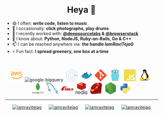 <!--
### Hi there :

**IamRaviTejaG/IamRaviTejaG** is a ✨ _special_ ✨ repository because its `README.md` (this file) appears on your GitHub profile.

Here are some ideas to get you started:

- 🔭 I’m currently working on ...
- 🌱 I’m currently learning ...
- 👯 I’m looking to collaborate on ...
- 🤔 I’m looking for help with ...
- 💬 Ask me about ...
- 📫 How to reach me: ...
- 😄 Pronouns: ...
- ⚡ Fun fact: ...
-->



<h1 align="center">Heya 👋</h1>
<!--<h3 align="center">I often write code with headphones on, occasionally click photographs & play drums. </h3>-->

- 😄 I often: **write code, listen to music**
- 🙂 I occasionally: **click photographs, play drums**
- 🔭 I recently worked with: **[@deepsourcelabs](https://github.com/deepsourcelabs) & [@browserstack](https://github.com/browserstack)**
- 💬 I know about: **Python, NodeJS, Ruby-on-Rails, Go & C++**
- 📫 I can be reached anywhere via: **the handle _IamRaviTejaG_**
- ⚡ Fun fact: **I spread greenery, one box at a time**

<br />
<p align="center"><img src=https://raw.githubusercontent.com/devicons/devicon/master/icons/amazonwebservices/amazonwebservices-plain-wordmark.svg alt=amazonwebservices width="40" height="40"/>&nbsp;&nbsp;<img src=https://svgshare.com/i/Nkc.svg alt=google-bigquery width="40" height="40"/>&nbsp;&nbsp;<img src=https://raw.githubusercontent.com/devicons/devicon/master/icons/cplusplus/cplusplus-line.svg alt=cplusplus width="40" height="40"/>&nbsp;&nbsp;<img src=https://raw.githubusercontent.com/devicons/devicon/master/icons/docker/docker-original.svg alt=docker width="40" height="40"/>&nbsp;&nbsp;<img src=https://raw.githubusercontent.com/devicons/devicon/master/icons/git/git-plain.svg alt=git width="40" height="40"/>&nbsp;&nbsp;<img src=https://raw.githubusercontent.com/devicons/devicon/master/icons/go/go-original.svg alt=go width="40" height="40"/>&nbsp;&nbsp;<img src=https://raw.githubusercontent.com/devicons/devicon/master/icons/javascript/javascript-plain.svg alt=javascript width="40" height="40"/>&nbsp;&nbsp;<img src=https://raw.githubusercontent.com/devicons/devicon/master/icons/linux/linux-original.svg alt=linux width="40" height="40"/>&nbsp;&nbsp;<img src=https://raw.githubusercontent.com/devicons/devicon/master/icons/mongodb/mongodb-original-wordmark.svg alt=mongodb width="40" height="40"/>&nbsp;&nbsp;<img src=https://raw.githubusercontent.com/devicons/devicon/master/icons/mysql/mysql-plain.svg alt=mysql width="40" height="40"/>&nbsp;&nbsp;<img src=https://raw.githubusercontent.com/devicons/devicon/master/icons/rails/rails-plain-wordmark.svg alt=rails width="40" height="40"/>&nbsp;&nbsp;<img src=https://raw.githubusercontent.com/devicons/devicon/master/icons/redis/redis-original-wordmark.svg alt=redis width="40" height="40"/>&nbsp;&nbsp;<img src=https://raw.githubusercontent.com/devicons/devicon/master/icons/ruby/ruby-original.svg alt=ruby width="40" height="40"/>&nbsp;&nbsp;<img src=https://raw.githubusercontent.com/devicons/devicon/master/icons/nodejs/nodejs-original.svg alt=nodejs width="40" height="40"/>&nbsp;&nbsp;<img src=https://raw.githubusercontent.com/devicons/devicon/master/icons/python/python-original.svg alt=python width="40" height="40"/></p>

---

<p align="center">
<a href=https://twitter.com/iamravitejag target="blank"><img align="center" src=https://cdn.jsdelivr.net/npm/simple-icons@3.0.1/icons/twitter.svg alt="iamravitejag" height="30" width="30" /></a>&nbsp;&nbsp;&nbsp;&nbsp;&nbsp;&nbsp;<a href=https://linkedin.com/in/iamravitejag target="blank"><img align="center" src=https://cdn.jsdelivr.net/npm/simple-icons@3.0.1/icons/linkedin.svg alt="iamravitejag" height="30" width="30" /></a>&nbsp;&nbsp;&nbsp;&nbsp;&nbsp;&nbsp;<a href=https://fb.com/iamravitejag target="blank"><img align="center" src=https://cdn.jsdelivr.net/npm/simple-icons@3.0.1/icons/facebook.svg alt="iamravitejag" height="30" width="30" /></a>&nbsp;&nbsp;&nbsp;&nbsp;&nbsp;&nbsp;<a href=https://instagram.com/iamravitejag target="blank"><img align="center" src=https://cdn.jsdelivr.net/npm/simple-icons@3.0.1/icons/instagram.svg alt="iamravitejag" height="30" width="30" /></a>
</span>
